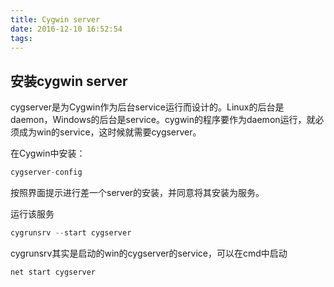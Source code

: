 ```yaml
---
title: Cygwin server
date: 2016-12-10 16:52:54
tags:
---
```

## 安装cygwin server

cygserver是为Cygwin作为后台service运行而设计的。Linux的后台是daemon，Windows的后台是service。cygwin的程序要作为daemon运行，就必须成为win的service，这时候就需要cygserver。

在Cygwin中安装：

```c
cygserver-config
```
按照界面提示进行差一个server的安装，并同意将其安装为服务。

运行该服务

```c
cygrunsrv --start cygserver
```
cygrunsrv其实是启动的win的cygserver的service，可以在cmd中启动

```c
net start cygserver
```
